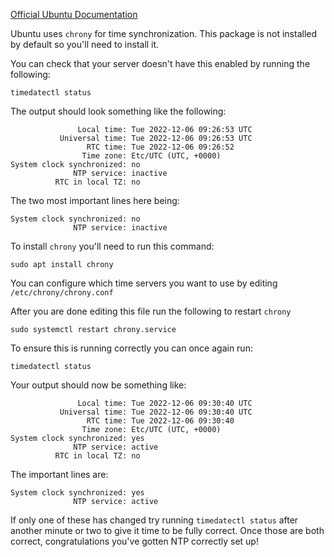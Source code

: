 [Official Ubuntu Documentation](https://ubuntu.com/server/docs/network-ntp)

Ubuntu uses `chrony` for time synchronization. This package is not installed by default so you'll need to install it.

You can check that your server doesn't have this enabled by running the following:
```
timedatectl status
```
The output should look something like the following:
```
               Local time: Tue 2022-12-06 09:26:53 UTC
           Universal time: Tue 2022-12-06 09:26:53 UTC
                 RTC time: Tue 2022-12-06 09:26:52
                Time zone: Etc/UTC (UTC, +0000)
System clock synchronized: no
              NTP service: inactive
          RTC in local TZ: no
```

The two most important lines here being:
```
System clock synchronized: no
              NTP service: inactive
```

To install `chrony` you'll need to run this command:
```
sudo apt install chrony
```

You can configure which time servers you want to use by editing `/etc/chrony/chrony.conf`

After you are done editing this file run the following to restart `chrony`
```
sudo systemctl restart chrony.service
```

To ensure this is running correctly you can once again run:
```
timedatectl status
```
Your output should now be something like:
```
               Local time: Tue 2022-12-06 09:30:40 UTC
           Universal time: Tue 2022-12-06 09:30:40 UTC
                 RTC time: Tue 2022-12-06 09:30:40
                Time zone: Etc/UTC (UTC, +0000)
System clock synchronized: yes
              NTP service: active
          RTC in local TZ: no
```
The important lines are:
```
System clock synchronized: yes
              NTP service: active
```
If only one of these has changed try running `timedatectl status` after another minute or two to give it time to be fully correct.
Once those are both correct, congratulations you've gotten NTP correctly set up!
